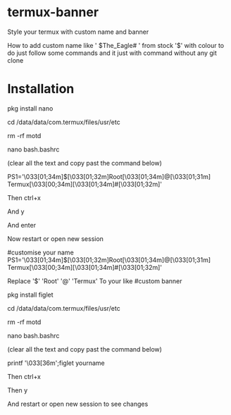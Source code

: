 # termux-banner
Style your termux with custom name and banner


How to add custom name like ' $The_Eagle# ' from 
stock  '$' with colour to do just follow 
some commands and it just with command 
without any git clone 

# Installation

pkg install nano

cd /data/data/com.termux/files/usr/etc

rm -rf motd

nano bash.bashrc

(clear all the text and copy past the command below)


PS1='\033[01;34m\]$\[\033[01;32m\]Root\[\033[01;34m\]@\[\033[01;31m\] Termux\[\033[00;34m\]\[\033[01;34m\]#\[\033[01;32m\]'

 Then  ctrl+x

And y

And enter

Now restart or open new session

#customise your name
PS1='\033[01;34m\]$\[\033[01;32m\]Root\[\033[01;34m\]@\[\033[01;31m\] Termux\[\033[00;34m\]\[\033[01;34m\]#\[\033[01;32m\]'

 Replace '$' 'Root' '@' 'Termux'
 To your like
#custom banner 

pkg install figlet

cd /data/data/com.termux/files/usr/etc

rm -rf motd

nano bash.bashrc

(clear all the text and copy past the command below)

printf '\033[36m';figlet yourname

Then ctrl+x

Then y 

And restart or open new session to see changes
